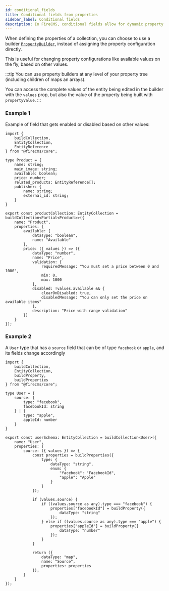 ```yaml
---
id: conditional_fields
title: Conditional fields from properties
sidebar_label: Conditional fields
description: In FireCMS, conditional fields allow for dynamic property configurations within your collection schemas, offering responsive interfaces that adapt to other property values in real time. The `PropertyBuilder` function enables you to construct properties whose attributes, such as enabled or disabled states, are determined by the values of other fields in the entity. This is particularly useful when you want to create intuitive forms that change based on user input or data context, ensuring a seamless content management experience. Whether you're working with boolean toggles or conditional property types like in user authentication sources, FireCMS's conditional fields are essential tools for building flexible and user-responsive CMS platforms.
---
```


When defining the properties of a collection, you can choose to use a builder
[`PropertyBuilder`](../api/type-aliases/PermissionsBuilder), instead of assigning the
property configuration directly. 

This is useful for changing property configurations like available values on the
fly, based on other values.

:::tip
You can use property builders at any level of your property tree
(including children of maps an arrays).

You can access the complete values of the entity being edited in the builder
with the `values` prop, but also the value of the property being built with
`propertyValue`.
:::

### Example 1

Example of field that gets enabled or disabled based on other values:

```tsx
import {
    buildCollection,
    EntityCollection,
    EntityReference
} from "@firecms/core";

type Product = {
    name: string;
    main_image: string;
    available: boolean;
    price: number;
    related_products: EntityReference[];
    publisher: {
        name: string;
        external_id: string;
    }
}

export const productCollection: EntityCollection = buildCollection<Partial<Product>>({
    name: "Product",
    properties: {
        available: {
            dataType: "boolean",
            name: "Available"
        },
        price: ({ values }) => ({
            dataType: "number",
            name: "Price",
            validation: {
                requiredMessage: "You must set a price between 0 and 1000",
                min: 0,
                max: 1000
            },
            disabled: !values.available && {
                clearOnDisabled: true,
                disabledMessage: "You can only set the price on available items"
            },
            description: "Price with range validation"
        })
    }
});
```

### Example 2

A `User` type that has a `source` field that can be of type `facebook`
or `apple`, and its fields change accordingly

```tsx
import {
    buildCollection,
    EntityCollection,
    buildProperty,
    buildProperties
} from "@firecms/core";

type User = {
    source: {
        type: "facebook",
        facebookId: string
    } | {
        type: "apple",
        appleId: number
    }
}

export const userSchema: EntityCollection = buildCollection<User>({
    name: "User",
    properties: {
        source: ({ values }) => {
            const properties = buildProperties({
                type: {
                    dataType: "string",
                    enum: {
                        "facebook": "FacebookId",
                        "apple": "Apple"
                    }
                }
            });

            if (values.source) {
                if ((values.source as any).type === "facebook") {
                    properties["facebookId"] = buildProperty({
                        dataType: "string"
                    });
                } else if ((values.source as any).type === "apple") {
                    properties["appleId"] = buildProperty({
                        dataType: "number"
                    });
                }
            }

            return ({
                dataType: "map",
                name: "Source",
                properties: properties
            });
        }
    }
});
```
